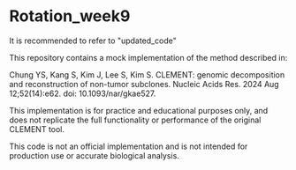 # Rotation_week9

It is recommended to refer to "updated_code"

This repository contains a mock implementation of the method described in:

Chung YS, Kang S, Kim J, Lee S, Kim S. CLEMENT: genomic decomposition and reconstruction of non-tumor subclones. Nucleic Acids Res. 2024 Aug 12;52(14):e62. doi: 10.1093/nar/gkae527.

This implementation is for practice and educational purposes only, and does not replicate the full functionality or performance of the original CLEMENT tool.

This code is not an official implementation and is not intended for production use or accurate biological analysis.
